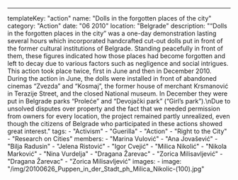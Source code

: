 ---
  templateKey: "action"
  name: "Dolls in the forgotten places of the city"
  category: "Action"
  date: "06 2010"
  location: "Belgrade"
  description: "“Dolls in the forgotten places in the city” was a one-day demonstration lasting several hours which incorporated handcrafted cut-out dolls put in front of the former cultural institutions of Belgrade. Standing peacefully in front of them, these figures indicated how those places had become forgotten and left to decay due to various factors such as negligence and social intrigues. This action took place twice, first in June and then in December 2010. During the action in June, the dolls were installed in front of abandoned cinemas “Zvezda” and “Kosmaj”, the former house of merchant Krsmanović in Terazije Street, and the closed National museum. In December they were put in Belgrade parks “Proleće” and “Devojački park” (“Girl’s park”).\nDue to unsolved disputes over property and the fact that we needed permission from owners for every location, the project remained partly unrealized, even though the citizens of Belgrade who participated in these actions showed great interest."
  tags:
    - "Activism"
    - "Guerilla"
    - "Action"
    - "Right to the City"
    - "Research on Cities"
  members:
    - "Marina Vulović"
    - "Ana Jovašević"
    - "Bilja Radusin"
    - "Jelena Ristović"
    - "Igor Cvejić"
    - "Milica Nikolić"
    - "Nikola Marković"
    - "Nina Vurdelja"
    - "Dragana Žarevac"
    - "Zorica Milisavljević"
    - "Dragana Žarevac"
    - "Zorica Milisavljević"
  images:
    -
      image: "/img/20100626_Puppen_in_der_Stadt_ph_Milica_Nikolic-(100).jpg"
